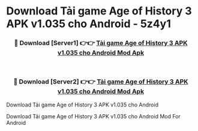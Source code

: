 # Download Tải game Age of History 3 APK v1.035 cho Android - 5z4y1


<div align="center">
<h3>🔴 Download [Server1] 👉👉 <a href="https://apk-comot.site?title=Tải_game_Age_of_History_3_APK_v1.035_cho_Android">Tải game Age of History 3 APK v1.035 cho Android Mod Apk</a></h3><br>
<h3>🔴 Download [Server2] 👉👉 <a href="https://apk-comot.site?title=Tải_game_Age_of_History_3_APK_v1.035_cho_Android">Tải game Age of History 3 APK v1.035 cho Android Mod Apk</a></h3>
</div>



Download Tải game Age of History 3 APK v1.035 cho Android 

Download Tải game Age of History 3 APK v1.035 cho Android Mod For Android